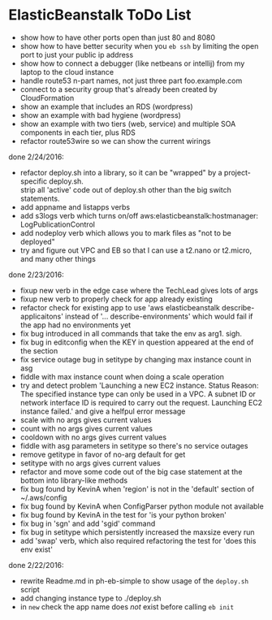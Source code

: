 # ElasticBeanstalk ToDo List

- show how to have other ports open than just 80 and 8080
- show how to have better security when you `eb ssh` by limiting the open port to just your public ip address
- show how to connect a debugger (like netbeans or intellij) from my laptop to the cloud instance
- handle route53 n-part names, not just three part foo.example.com
- connect to a security group that's already been created by CloudFormation
- show an example that includes an RDS (wordpress)
- show an example with bad hygiene (wordpress)
- show an example with two tiers (web, service) and multiple SOA components in each tier, plus RDS
- refactor route53wire so we can show the current wirings

done 2/24/2016:
- refactor deploy.sh into a library, so it can be "wrapped" by a project-specific deploy.sh.  
  strip all 'active' code out of deploy.sh other than the big switch statements.
- add appname and listapps verbs
- add s3logs verb which turns on/off aws:elasticbeanstalk:hostmanager:  LogPublicationControl
- add nodeploy verb which allows you to mark files as "not to be deployed"
- try and figure out VPC and EB so that I can use a t2.nano or t2.micro, and many other things

done 2/23/2016:
- fixup new verb in the edge case where the TechLead gives lots of args
- fixup new verb to properly check for app already existing
- refactor check for existing app to use 'aws elasticbeanstalk describe-applicaitons' instead of '... describe-environments' which would fail if the app had no environments yet
- fix bug introduced in all commands that take the env as arg1. sigh.
- fix bug in editconfig when the KEY in question appeared at the end of the section
- fix service outage bug in setitype by changing max instance count in asg
- fiddle with max instance count when doing a scale operation
- try and detect problem 'Launching a new EC2 instance. Status Reason: The specified instance type can only be used in a VPC. A subnet ID or network interface ID is required to carry out the request. Launching EC2 instance failed.' and give a helfpul error message
- scale with no args gives current values
- count with no args gives current values
- cooldown with no args gives current values
- fiddle with asg parameters in setitype so there's no service outages
- remove getitype in favor of no-arg default for get
- setitype with no args gives current values
- refactor and move some code out of the big case statement at the bottom into library-like methods
- fix bug found by KevinA when 'region' is not in the 'default' section of ~/.aws/config
- fix bug found by KevinA when ConfigParser python module not available
- fix bug found by KevinA in the test for 'is your python broken'
- fix bug in 'sgn' and add 'sgid' command
- fix bug in setitype which persistently increased the maxsize every run
- add 'swap' verb, which also required refactoring the test for 'does this env exist'

done 2/22/2016:
- rewrite Readme.md in ph-eb-simple to show usage of the `deploy.sh` script
- add changing instance type to ./deploy.sh
- in `new` check the app name does *not* exist before calling `eb init`